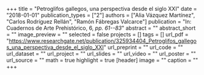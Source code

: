 +++
title = "Petroglifos gallegos, una perspectiva desde el siglo XXI"
date = "2018-01-01"
publication_types = ["2"]
authors = ["Alia Vázquez Martínez", "Carlos Rodríguez Rellán", "Ramón Fábregas Valcarce"]
publication = "In: Cuadernos de Arte Prehistórico, 6, _pp. 61--83_"
abstract = ""
abstract_short = ""
image_preview = ""
selected = false
projects = []
tags = []
url_pdf = "https://www.researchgate.net/publication/325934404_Petroglifos_gallegos_una_perspectiva_desde_el_siglo_XXI"
url_preprint = ""
url_code = ""
url_dataset = ""
url_project = ""
url_slides = ""
url_video = ""
url_poster = ""
url_source = ""
math = true
highlight = true
[header]
image = ""
caption = ""
+++
